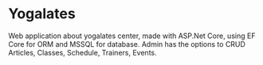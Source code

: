 # Yogalates
Web application about yogalates center, made with ASP.Net Core, using EF Core for ORM and MSSQL for database. 
Admin has the options to CRUD Articles, Classes, Schedule, Trainers, Events.
